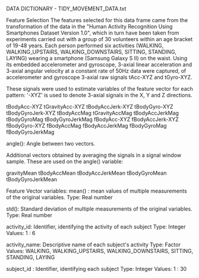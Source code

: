 DATA DICTIONARY - TIDY_MOVEMENT_DATA.txt

Feature Selection
The features selected for this data frame came from the transformation of the data in the "Human Activity Recognition Using Smartphones Dataset Version 1.0", which in turn have been taken from experiments carried out with a group of 30 volunteers within an age bracket of 19-48 years. Each person performed six activities (WALKING, WALKING_UPSTAIRS, WALKING_DOWNSTAIRS, SITTING, STANDING, LAYING) wearing a smartphone (Samsung Galaxy S II) on the waist. Using its embedded accelerometer and gyroscope, 3-axial linear acceleration and 3-axial angular velocity at a constant rate of 50Hz data were captured, of accelerometer and gyroscope 3-axial raw signals tAcc-XYZ and tGyro-XYZ.

These signals were used to estimate variables of the feature vector for each pattern:
'-XYZ' is used to denote 3-axial signals in the X, Y and Z directions.

tBodyAcc-XYZ tGravityAcc-XYZ tBodyAccJerk-XYZ tBodyGyro-XYZ tBodyGyroJerk-XYZ tBodyAccMag tGravityAccMag tBodyAccJerkMag tBodyGyroMag tBodyGyroJerkMag fBodyAcc-XYZ fBodyAccJerk-XYZ fBodyGyro-XYZ fBodyAccMag fBodyAccJerkMag fBodyGyroMag fBodyGyroJerkMag

angle(): Angle between two vectors.

Additional vectors obtained by averaging the signals in a signal window sample. These are used on the angle() variable:

gravityMean tBodyAccMean tBodyAccJerkMean tBodyGyroMean tBodyGyroJerkMean

Feature Vector variables:
mean() : mean values of multiple measurements of the original variables. Type: Real number

std(): Standard deviation of multiple measurements of the original variables. Type: Real number

activity_id: Identifier, identifying the activity of each subject Type: Integer Values: 1 : 6

activity_name: Descriptive name of each subject's activity Type: Factor Values: WALKING, WALKING_UPSTAIRS, WALKING_DOWNSTAIRS, SITTING, STANDING, LAYING

subject_id : Identifier, identifying each subject Type: Integer Values: 1 : 30
